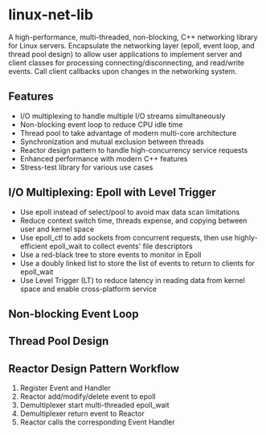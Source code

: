 # linux-net-lib

A high-performance, multi-threaded, non-blocking, C++ networking library for Linux servers. Encapsulate the networking layer (epoll, event loop, and thread pool design) to allow user applications to implement server and client classes for processing connecting/disconnecting, and read/write events. Call client callbacks upon changes in the networking system.

## Features
* I/O multiplexing to handle multiple I/O streams simultaneously
* Non-blocking event loop to reduce CPU idle time 
* Thread pool to take advantage of modern multi-core architecture
* Synchronization and mutual exclusion between threads
* Reactor design pattern to handle high-concurrency service requests
* Enhanced performance with modern C++ features
* Stress-test library for various use cases

## I/O Multiplexing: Epoll with Level Trigger
* Use epoll instead of select/pool to avoid max data scan limitations
* Reduce context switch time, threads expense, and copying between user and kernel space
* Use epoll_ctl to add sockets from concurrent requests, then use highly-efficient epoll_wait to collect events' file descriptors
* Use a red-black tree to store events to monitor in Epoll
* Use a doubly linked list to store the list of events to return to clients for epoll_wait
* Use Level Trigger (LT) to reduce latency in reading data from kernel space and enable cross-platform service

## Non-blocking Event Loop

## Thread Pool Design

## Reactor Design Pattern Workflow
1. Register Event and Handler
2. Reactor add/modify/delete event to epoll
3. Demultiplexer start multi-threaded epoll_wait
4. Demultiplexer return event to Reactor
5. Reactor calls the corresponding Event Handler

